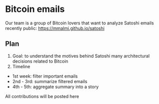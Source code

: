 # Bitcoin emails

Our team is a group of Bitcoin lovers that want to analyze Satoshi emails recently public: https://mmalmi.github.io/satoshi

## Plan
1. Goal: to understand the motives behind Satoshi many architectural decisions related to Bitcoin
2. Timeline
* 1st week: filter important emails 
* 2nd - 3rd: summarize filtered emails
* 4th - 5th: aggregate summary into a story

All contributions will be posted here